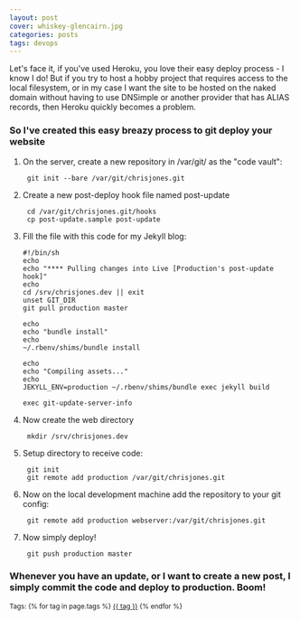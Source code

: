 ```yaml
---
layout: post
cover: whiskey-glencairn.jpg
categories: posts
tags: devops
---
```


Let's face it, if you've used Heroku, you love their easy deploy process - I know I do! But if you try to host a hobby project that requires access to the local filesystem, or in my case I want the site to be hosted on the naked domain without having to use DNSimple or another provider that has ALIAS records, then Heroku quickly becomes a problem.

### So I've created this easy breazy process to git deploy your website 

1. On the server, create a new repository in /var/git/ as the "code vault":

   ``` git init --bare /var/git/chrisjones.git```

2. Create a new post-deploy hook file named post-update

   ``` cd /var/git/chrisjones.git/hooks``` <br />
   ``` cp post-update.sample post-update```

3. Fill the file with this code for my Jekyll blog: 

   ```
   #!/bin/sh
   echo
   echo "**** Pulling changes into Live [Production's post-update hook]"
   echo
   cd /srv/chrisjones.dev || exit
   unset GIT_DIR
   git pull production master

   echo 
   echo "bundle install"
   echo
   ~/.rbenv/shims/bundle install

   echo 
   echo "Compiling assets..."
   echo
   JEKYLL_ENV=production ~/.rbenv/shims/bundle exec jekyll build

   exec git-update-server-info
   ```

4. Now create the web directory

   ``` mkdir /srv/chrisjones.dev```
   
5. Setup directory to receive code:

   ``` git init``` <br />
   ``` git remote add production /var/git/chrisjones.git```
   
6. Now on the local development machine add the repository to your git config:

   ``` git remote add production webserver:/var/git/chrisjones.git```

7. Now simply deploy!

   ``` git push production master```
   

### Whenever you have an update, or I want to create a new post, I simply commit the code and deploy to production. Boom!


<p><small>
Tags: 	
  {% for tag in page.tags %}
    <a href="/tags/{{ tag }}/">{{ tag }}</a>
  {% endfor %}
</small></p>